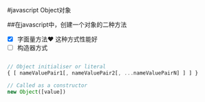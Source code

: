 #javascript Object对象

##在javascript中，创建一个对象的二种方法

- [x] 字面量方法:heart: 这种方式性能好
- [ ] 构造器方式

```javascript

// Object initialiser or literal
{ [ nameValuePair1[, nameValuePair2[, ...nameValuePairN] ] ] }

// Called as a constructor
new Object([value])

```

